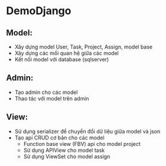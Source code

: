 # DemoDjango
## Model: 
 - Xây dựng model User, Task, Project, Assign, model base
 - Xây dựng các mối quan hệ giữa các model
 - Kết nối model với database (sqlserver)
## Admin:
 - Tạo admin cho các model
 - Thao tác với model trên admin
## View:
 - Sử dụng serializer để chuyển đổi dữ liệu giữa model và json
 - Tạo api CRUD cơ bản cho các model
   - Function base view (FBV) api cho model project
   - Sử dụng APIView cho model task
   - Sử dụng ViewSet cho model assign
